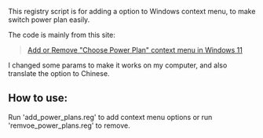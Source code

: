 This registry script is for adding a option to Windows context menu, to make switch power plan easily.

The code is mainly from this site:

> [Add or Remove "Choose Power Plan" context menu in Windows 11](https://www.elevenforum.com/t/add-or-remove-choose-power-plan-context-menu-in-windows-11.2459/)

I changed some params to make it works on my computer, and also translate the option to Chinese.

## How to use:

Run 'add_power_plans.reg' to add context menu options or run 'remvoe_power_plans.reg' to remove.